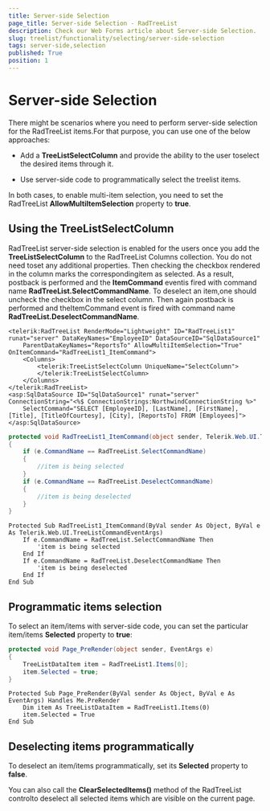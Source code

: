 ```yaml
---
title: Server-side Selection
page_title: Server-side Selection - RadTreeList
description: Check our Web Forms article about Server-side Selection.
slug: treelist/functionality/selecting/server-side-selection
tags: server-side,selection
published: True
position: 1
---
```


# Server-side Selection



There might be scenarios where you need to perform server-side selection for the RadTreeList items.For that purpose, you can use one of the below approaches:

* Add a **TreeListSelectColumn** and provide the ability to the user toselect the desired items through it.

* Use server-side code to programmatically select the treelist items.

In both cases, to enable multi-item selection, you need to set the RadTreeList **AllowMultiItemSelection** property to **true**.

## Using the TreeListSelectColumn

RadTreeList server-side selection is enabled for the users once you add the **TreeListSelectColumn** to the RadTreeList Columns collection. You do not need toset any additional properties. Then checking the checkbox rendered in the column marks the correspondingitem as selected. As a result, postback is performed and the **ItemCommand** eventis fired with command name **RadTreeList.SelectCommandName**. To deselect an item,one should uncheck the checkbox in the select column. Then again postback is performed and theItemCommand event is fired with command name **RadTreeList.DeselectCommandName**.



````ASPNET
<telerik:RadTreeList RenderMode="Lightweight" ID="RadTreeList1" runat="server" DataKeyNames="EmployeeID" DataSourceID="SqlDataSource1"
	ParentDataKeyNames="ReportsTo" AllowMultiItemSelection="True" OnItemCommand="RadTreeList1_ItemCommand">
	<Columns>
		<telerik:TreeListSelectColumn UniqueName="SelectColumn">
		</telerik:TreeListSelectColumn>
	</Columns>
</telerik:RadTreeList>
<asp:SqlDataSource ID="SqlDataSource1" runat="server" ConnectionString="<%$ ConnectionStrings:NorthwindConnectionString %>"
	SelectCommand="SELECT [EmployeeID], [LastName], [FirstName], [Title], [TitleOfCourtesy], [City], [ReportsTo] FROM [Employees]">
</asp:SqlDataSource>
````
````C#
protected void RadTreeList1_ItemCommand(object sender, Telerik.Web.UI.TreeListCommandEventArgs e)
{
	if (e.CommandName == RadTreeList.SelectCommandName)
	{
		//item is being selected    
	}
	if (e.CommandName == RadTreeList.DeselectCommandName)
	{
		//item is being deselected    
	}
}			
````
````VB.NET
Protected Sub RadTreeList1_ItemCommand(ByVal sender As Object, ByVal e As Telerik.Web.UI.TreeListCommandEventArgs)
	If e.CommandName = RadTreeList.SelectCommandName Then
		'item is being selected    
	End If
	If e.CommandName = RadTreeList.DeselectCommandName Then
		'item is being deselected    
	End If
End Sub
````


## Programmatic items selection

To select an item/items with server-side code, you can set the particular item/items **Selected** property to **true**:



````C#
protected void Page_PreRender(object sender, EventArgs e)
{
	TreeListDataItem item = RadTreeList1.Items[0];
	item.Selected = true;
}			
````
````VB.NET
Protected Sub Page_PreRender(ByVal sender As Object, ByVal e As EventArgs) Handles Me.PreRender
	Dim item As TreeListDataItem = RadTreeList1.Items(0)
	item.Selected = True
End Sub
````


## Deselecting items programmatically

To deselect an item/items programmatically, set its **Selected** property to **false**.

You can also call the **ClearSelectedItems()** method of the RadTreeList controlto deselect all selected items which are visible on the current page.
